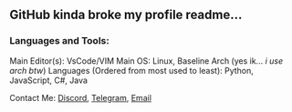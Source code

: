 ## GitHub kinda broke my profile readme...
### Languages and Tools:
Main Editor(s): VsCode/VIM
Main OS: Linux, Baseline Arch (yes ik... _i use arch btw_)
Languages (Ordered from most used to least): Python, JavaScript, C#, Java

Contact Me: [Discord](Discord), [Telegram](Telegram), [Email](mailto:contact@nush.me)

[Telegram]: https://t.me/Ganoodles
[Discord]: https://discord.bio/p/aden
[youtube]: https://youtube.com/Ganoosh
